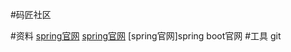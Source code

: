 #码匠社区

#资料
[spring官网](https://spring.io/guides/)
[spring官网](https://spring.io/guides/)
[spring官网]spring boot官网
#工具
git
